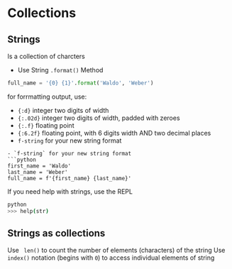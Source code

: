 # Collections

## Strings
Is a collection of charcters

- Use String `.format()` Method
```python
full_name = '{0} {1}'.format('Waldo', 'Weber')
```
for forrmatting output, use:
- `{:d}` integer two digits of width
- `{:.02d}` integer two digits of width, padded with zeroes
- `{:.f}` floating point
- `{:6.2f}` floating point, with 6 digits width AND two decimal places
- `f-string` for your new string format
```
- `f-string` for your new string format
```python
first_name = 'Waldo'
last_name = 'Weber'
full_name = f'{first_name} {last_name}'
```


If you need help with strings, use the REPL
```bash
python
>>> help(str)
```

## Strings as collections

Use ` len()` to count the number of elements (characters) of the string
Use `index()` notation (begins with `0`) to access individual elements of string